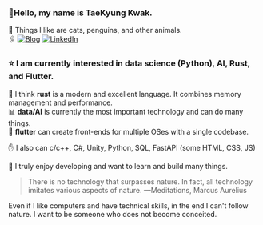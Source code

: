 ### 👋Hello, my name is TaeKyung Kwak. <br>
🐧 Things I like are cats, penguins, and other animals.<br>
🖇️ [![Blog](https://img.shields.io/badge/Blog-www.taery.blog-blue?style=flat-square)](https://www.taery.blog)
 [![LinkedIn](https://img.shields.io/badge/LinkedIn-kwaktaekyung-blue?style=flat-square&logo=linkedin)](https://www.linkedin.com/in/kwaktaekyung/)

### ⭐️ I am currently interested in data science (Python), AI, Rust, and Flutter.<br>
🦀 I think **rust** is a modern and excellent language. It combines memory management and performance.<br>
📊 **data/AI** is currently the most important technology and can do many things.<br>
🚀 **flutter** can create front-ends for multiple OSes with a single codebase.

✋ I also can c/c++, C#, Unity, Python, SQL, FastAPI (some HTML, CSS, JS)



👾 I truly enjoy developing and want to learn and build many things.

> There is no technology that surpasses nature. In fact, all technology imitates various aspects of nature. —Meditations, Marcus Aurelius<br>

Even if I like computers and have technical skills, in the end I can't follow nature. I want to be someone who does not become conceited.




